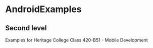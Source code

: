# AndroidExamples
## Second level
Examples for Heritage College Class 420-B51 - Mobile Development 
